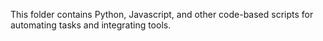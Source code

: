 This folder contains Python, Javascript, and other code-based scripts for automating tasks and integrating tools.
